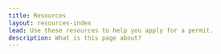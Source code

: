 ```yaml
---
title: Resources
layout: resources-index
lead: Use these resources to help you apply for a permit.
description: What is this page about?
---
```

